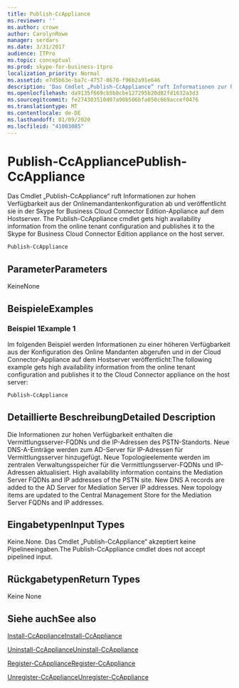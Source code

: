 ```yaml
---
title: Publish-CcAppliance
ms.reviewer: ''
ms.author: crowe
author: CarolynRowe
manager: serdars
ms.date: 3/31/2017
audience: ITPro
ms.topic: conceptual
ms.prod: skype-for-business-itpro
localization_priority: Normal
ms.assetid: e7d5b63e-ba7c-4757-8670-f96b2a91e646
description: 'Das Cmdlet „Publish-CcAppliance“ ruft Informationen zur hohen Verfügbarkeit aus der Onlinemandantenkonfiguration ab und veröffentlicht sie in der Skype for Business Cloud Connector Edition-Appliance auf dem Hostserver. '
ms.openlocfilehash: da9135f669cb5b8cbe127295b20d82fd1632a3d3
ms.sourcegitcommit: fe274303510d07a90b506bfa050c669accef0476
ms.translationtype: MT
ms.contentlocale: de-DE
ms.lasthandoff: 01/09/2020
ms.locfileid: "41003085"
---
```

# <a name="publish-ccappliance"></a><span data-ttu-id="c23d6-103">Publish-CcAppliance</span><span class="sxs-lookup"><span data-stu-id="c23d6-103">Publish-CcAppliance</span></span>
 
<span data-ttu-id="c23d6-104">Das Cmdlet „Publish-CcAppliance“ ruft Informationen zur hohen Verfügbarkeit aus der Onlinemandantenkonfiguration ab und veröffentlicht sie in der Skype for Business Cloud Connector Edition-Appliance auf dem Hostserver. </span><span class="sxs-lookup"><span data-stu-id="c23d6-104">The Publish-CcAppliance cmdlet gets high availability information from the online tenant configuration and publishes it to the Skype for Business Cloud Connector Edition appliance on the host server.</span></span> 
  
```powershell
Publish-CcAppliance
```

## <a name="parameters"></a><span data-ttu-id="c23d6-105">Parameter</span><span class="sxs-lookup"><span data-stu-id="c23d6-105">Parameters</span></span>

<span data-ttu-id="c23d6-106">Keine</span><span class="sxs-lookup"><span data-stu-id="c23d6-106">None</span></span>
  
## <a name="examples"></a><span data-ttu-id="c23d6-107">Beispiele</span><span class="sxs-lookup"><span data-stu-id="c23d6-107">Examples</span></span>
<span data-ttu-id="c23d6-108"><a name="Examples"> </a></span><span class="sxs-lookup"><span data-stu-id="c23d6-108"></span></span>

### <a name="example-1"></a><span data-ttu-id="c23d6-109">Beispiel 1</span><span class="sxs-lookup"><span data-stu-id="c23d6-109">Example 1</span></span>

<span data-ttu-id="c23d6-110">Im folgenden Beispiel werden Informationen zu einer höheren Verfügbarkeit aus der Konfiguration des Online Mandanten abgerufen und in der Cloud Connector-Appliance auf dem Hostserver veröffentlicht:</span><span class="sxs-lookup"><span data-stu-id="c23d6-110">The following example gets high availability information from the online tenant configuration and publishes it to the Cloud Connector appliance on the host server:</span></span>
  
```powershell
Publish-CcAppliance
```

## <a name="detailed-description"></a><span data-ttu-id="c23d6-111">Detaillierte Beschreibung</span><span class="sxs-lookup"><span data-stu-id="c23d6-111">Detailed Description</span></span>
<span data-ttu-id="c23d6-112"><a name="DetailedDescription"> </a></span><span class="sxs-lookup"><span data-stu-id="c23d6-112"></span></span>

<span data-ttu-id="c23d6-p101">Die Informationen zur hohen Verfügbarkeit enthalten die Vermittlungsserver-FQDNs und die IP-Adressen des PSTN-Standorts. Neue DNS-A-Einträge werden zum AD-Server für IP-Adressen für Vermittlungsserver hinzugefügt. Neue Topologieelemente werden im zentralen Verwaltungsspeicher für die Vermittlungsserver-FQDNs und IP-Adressen aktualisiert. </span><span class="sxs-lookup"><span data-stu-id="c23d6-p101">High availability information contains the Mediation Server FQDNs and IP addresses of the PSTN site. New DNS A records are added to the AD Server for Mediation Server IP addresses. New topology items are updated to the Central Management Store for the Mediation Server FQDNs and IP addresses.</span></span> 
  
## <a name="input-types"></a><span data-ttu-id="c23d6-116">Eingabetypen</span><span class="sxs-lookup"><span data-stu-id="c23d6-116">Input Types</span></span>
<span data-ttu-id="c23d6-117"><a name="InputTypes"> </a></span><span class="sxs-lookup"><span data-stu-id="c23d6-117"></span></span>

<span data-ttu-id="c23d6-118">Keine.</span><span class="sxs-lookup"><span data-stu-id="c23d6-118">None.</span></span> <span data-ttu-id="c23d6-119">Das Cmdlet „Publish-CcAppliance“ akzeptiert keine Pipelineeingaben.</span><span class="sxs-lookup"><span data-stu-id="c23d6-119">The Publish-CcAppliance cmdlet does not accept pipelined input.</span></span>
  
## <a name="return-types"></a><span data-ttu-id="c23d6-120">Rückgabetypen</span><span class="sxs-lookup"><span data-stu-id="c23d6-120">Return Types</span></span>
<span data-ttu-id="c23d6-121"><a name="ReturnTypes"> </a></span><span class="sxs-lookup"><span data-stu-id="c23d6-121"></span></span>

<span data-ttu-id="c23d6-122">Keine </span><span class="sxs-lookup"><span data-stu-id="c23d6-122">None</span></span>
  
## <a name="see-also"></a><span data-ttu-id="c23d6-123">Siehe auch</span><span class="sxs-lookup"><span data-stu-id="c23d6-123">See also</span></span>
<span data-ttu-id="c23d6-124"><a name="ReturnTypes"> </a></span><span class="sxs-lookup"><span data-stu-id="c23d6-124"></span></span>

[<span data-ttu-id="c23d6-125">Install-CcAppliance</span><span class="sxs-lookup"><span data-stu-id="c23d6-125">Install-CcAppliance</span></span>](install-ccappliance.md)
  
[<span data-ttu-id="c23d6-126">Uninstall-CcAppliance</span><span class="sxs-lookup"><span data-stu-id="c23d6-126">Uninstall-CcAppliance</span></span>](uninstall-ccappliance.md)
  
[<span data-ttu-id="c23d6-127">Register-CcAppliance</span><span class="sxs-lookup"><span data-stu-id="c23d6-127">Register-CcAppliance</span></span>](register-ccappliance.md)
  
[<span data-ttu-id="c23d6-128">Unregister-CcAppliance</span><span class="sxs-lookup"><span data-stu-id="c23d6-128">Unregister-CcAppliance</span></span>](unregister-ccappliance.md)
  

